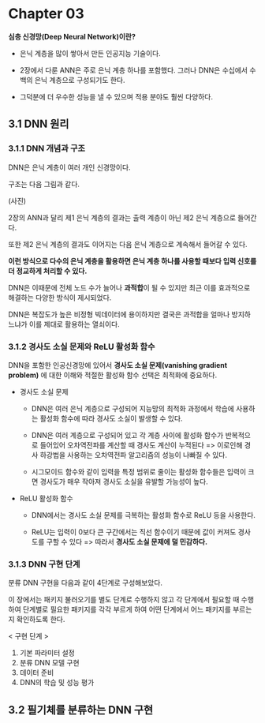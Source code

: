 # Chapter 03 # 

**심층 신경망(Deep Neural Network)이란?**

- 은닉 계층을 많이 쌓아서 만든 인공지능 기술이다.

- 2장에서 다룬 ANN은 주로 은닉 계층 하나를 포함했다. 그러나 DNN은 수십에서 수백의 은닉 계층으로 구성되기도 한다.

- 그덕분에 더 우수한 성능을 낼 수 있으며 적용 분야도 훨씬 다양하다.

## 3.1 DNN 원리 ## 

### 3.1.1 DNN 개념과 구조 ###

DNN은 은닉 계층이 여러 개인 신경망이다. 

구조는 다음 그림과 같다.

(사진)

2장의 ANN과 달리 제1 은닉 계층의 결과는 출력 계층이 아닌 제2 은닉 계층으로 들어간다.

또한 제2 은닉 계층의 결과도 이어지는 다음 은닉 계층으로 계속해서 들어갈 수 있다.

**이런 방식으로 다수의 은닉 계층을 활용하면 은닉 계층 하나를 사용할 때보다 입력 신호를 더 정교하게 처리할 수 있다.**

DNN은 이때문에 전체 노드 수가 늘어나 **과적합**이 될 수 있지만 최근 이를 효과적으로 해결하는 다양한 방식이 제시되었다.

DNN은 복잡도가 높은 비정형 빅데이터에 용이하지만 결국은 과적합을 얼마나 방지하느냐가 이를 제대로 활용하는 열쇠이다.

### 3.1.2 경사도 소실 문제와 ReLU 활성화 함수 ###

DNN을 포함한 인공신경망에 있어서 **경사도 소실 문제(vanishing gradient problem)** 에 대한 이해와 적절한 활성화 함수 선택은 최적화에 중요하다.

- 경사도 소실 문제

  - DNN은 여러 은닉 계층으로 구성되어 지능망의 최적화 과정에서 학습에 사용하는 활성화 함수에 따라 경사도 소실이 발생할 수 있다.

  - DNN은 여러 계층으로 구성되어 있고 각 계층 사이에 활성화 함수가 반복적으로 들어있어 오차역전파를 계산할 때 경사도 계산이 누적된다 => 이로인해 경사 하강법을 사용하는 오차역전파 알고리즘의 성능이 나빠질 수 있다.

  - 시그모이드 함수와 같이 입력을 특정 범위로 줄이는 활성화 함수들은 입력이 크면 경사도가 매우 작아져 경사도 소실을 유발할 가능성이 높다.

- ReLU 활성화 함수

  - DNN에서는 경사도 소실 문제를 극복하는 활성화 함수로 ReLU 등을 사용한다.

  - ReLU는 입력이 0보다 큰 구간에서는 직선 함수이기 때문에 값이 커져도 경사도를 구할 수 있다 => 따라서 **경사도 소실 문제에 덜 민감하다.**

### 3.1.3 DNN 구현 단계 ###

분류 DNN 구현을 다음과 같이 4단계로 구성해보았다.

이 장에서는 패키지 불러오기를 별도 단계로 수행하지 않고 각 단계에서 필요할 때 수행하여 단계별로 필요한 패키지를 각각 부르게 하여 어떤 단계에서 어느 패키지를 부르는지 확인하도록 한다.

< 구현 단계 >

1) 기본 파라미터 설정
2) 분류 DNN 모델 구현
3) 데이터 준비
4) DNN의 학습 및 성능 평가

## 3.2 필기체를 분류하는 DNN 구현 ##
















